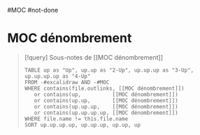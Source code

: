 #MOC #not-done
# MOC dénombrement

> [!query] Sous-notes de [[MOC dénombrement]]
> ```dataview
> TABLE up as "Up", up.up as "2-Up", up.up.up as "3-Up", up.up.up.up as "4-Up"
> FROM -#excalidraw AND -#MOC
> WHERE contains(file.outlinks, [[MOC dénombrement]])
>    or contains(up,          [[MOC dénombrement]])
>    or contains(up.up,       [[MOC dénombrement]])
>    or contains(up.up.up,    [[MOC dénombrement]])
>    or contains(up.up.up.up, [[MOC dénombrement]])
> WHERE file.name != this.file.name
> SORT up.up.up.up, up.up.up, up.up, up
> ```


